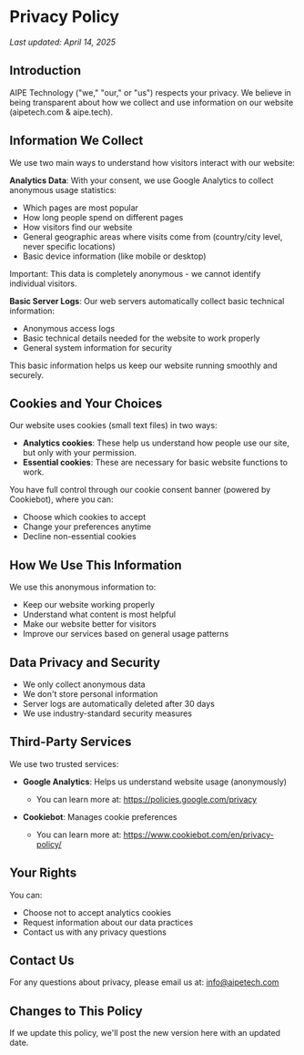 # Privacy Policy

*Last updated: April 14, 2025*

## Introduction

AIPE Technology ("we," "our," or "us") respects your privacy. We believe in being transparent about how we collect and use information on our website (aipetech.com & aipe.tech).

## Information We Collect

We use two main ways to understand how visitors interact with our website:

**Analytics Data**: With your consent, we use Google Analytics to collect anonymous usage statistics:
- Which pages are most popular
- How long people spend on different pages
- How visitors find our website
- General geographic areas where visits come from (country/city level, never specific locations)
- Basic device information (like mobile or desktop)

Important: This data is completely anonymous - we cannot identify individual visitors.

**Basic Server Logs**: Our web servers automatically collect basic technical information:
- Anonymous access logs
- Basic technical details needed for the website to work properly
- General system information for security

This basic information helps us keep our website running smoothly and securely.

## Cookies and Your Choices

Our website uses cookies (small text files) in two ways:

- **Analytics cookies**: These help us understand how people use our site, but only with your permission.
- **Essential cookies**: These are necessary for basic website functions to work.

You have full control through our cookie consent banner (powered by Cookiebot), where you can:
- Choose which cookies to accept
- Change your preferences anytime
- Decline non-essential cookies

## How We Use This Information

We use this anonymous information to:
- Keep our website working properly
- Understand what content is most helpful
- Make our website better for visitors
- Improve our services based on general usage patterns

## Data Privacy and Security

- We only collect anonymous data
- We don't store personal information
- Server logs are automatically deleted after 30 days
- We use industry-standard security measures

## Third-Party Services

We use two trusted services:

- **Google Analytics**: Helps us understand website usage (anonymously)
  - You can learn more at: https://policies.google.com/privacy

- **Cookiebot**: Manages cookie preferences
  - You can learn more at: https://www.cookiebot.com/en/privacy-policy/

## Your Rights

You can:
- Choose not to accept analytics cookies
- Request information about our data practices
- Contact us with any privacy questions

## Contact Us

For any questions about privacy, please email us at: info@aipetech.com

## Changes to This Policy

If we update this policy, we'll post the new version here with an updated date.